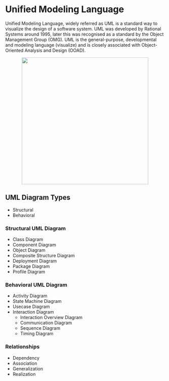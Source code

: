 # Unified Modeling Language 

Unified Modeling Language, widely referred as UML is a standard way to visualize the design of a software system. UML was developed by Rational Systems around 1995,
later this was recognised as a standard by the Object Management Group (OMG). UML is the general-purpose, developmental and modeling language (visualize) and is closely associated
with Object-Oriented Analysis and Design (OOAD). 

<p align="center">
  <img src="https://upload.wikimedia.org/wikipedia/commons/d/d5/UML_logo.svg" width="400">
<p>  

## UML Diagram Types
- Structural 
- Behavioral 

### Structural UML Diagram
- Class Diagram
- Component Diagram
- Object Diagram
- Composite Structure Diagram
- Deployment Diagram
- Package Diagram
- Profile Diagram

### Behavioral UML Diagram
- Activity Diagram
- State Machine Diagram
- Usecase Diagram
- Interaction Diagram
  - Interaction Overview Diagram
  - Communication Diagram
  - Sequence Diagram
  - Timing Diagram

### Relationships 
- Dependency 
- Association 
- Generalization 
- Realization

